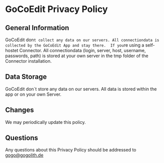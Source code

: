 GoCoEdit Privacy Policy
=======================

General Information
-----------------------

GoCoEdit don`t collect any data on our servers.
All connectiondata is collected by the GoCoEdit App and stay there. 
If you`re using a self-hostet Connector. All connectiondata (login, server, host, username, passwords, path) is stored at 
your own server in the tmp folder of the Connector installation. 


Data Storage
-----------------------

GoCoEdit don`t store any data on our servers. All data is stored within the app or on your own Server.


Changes
-----------------------

We may periodically update this policy. 


Questions
-----------------------

Any questions about this Privacy Policy should be addressed to gogo@gogolith.de